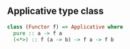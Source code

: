## Applicative type class

```haskell
class (Functor f) => Applicative where
  pure :: a -> f a
  (<*>) :: f (a -> b) -> f a -> f b
```

